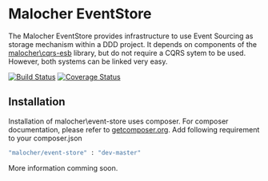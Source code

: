 Malocher EventStore
===================
The Malocher EventStore provides infrastructure to use Event Sourcing as storage mechanism within a DDD project.
It depends on components of the [malocher\cqrs-esb](https://github.com/malocher/cqrs-esb) library, 
but do not require a CQRS sytem to be used. However, both systems can be linked very easy.

[![Build Status](https://travis-ci.org/malocher/event-store.png?branch=master)](https://travis-ci.org/malocher/event-store)
[![Coverage Status](https://coveralls.io/repos/malocher/event-store/badge.png?branch=master)](https://coveralls.io/r/malocher/event-store?branch=master)

## Installation

Installation of malocher\event-store uses composer. For composer documentation, please refer to
[getcomposer.org](http://getcomposer.org/). 
Add following requirement to your composer.json

```sh
"malocher/event-store" : "dev-master"
```

More information comming soon.
